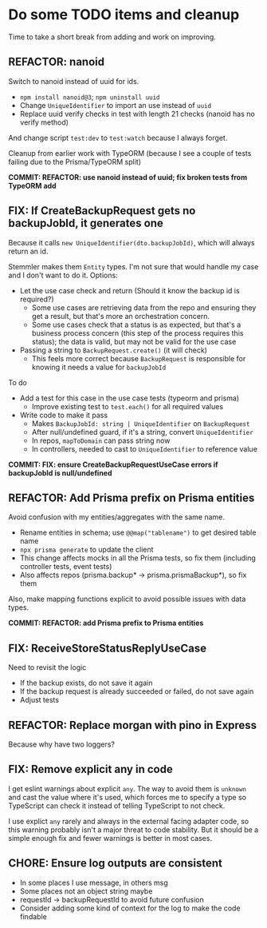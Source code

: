 # Do some TODO items and cleanup

Time to take a short break from adding and work on improving.

## REFACTOR: nanoid

Switch to nanoid instead of uuid for ids.

-  `npm install nanoid@3`; `npm uninstall uuid`
-  Change `UniqueIdentifier` to import an use instead of `uuid`
-  Replace uuid verify checks in test with length 21 checks (nanoid has no verify method)

And change script `test:dev` to `test:watch` because I always forget.

Cleanup from earlier work with TypeORM (because I see a couple of tests failing due to the Prisma/TypeORM split)

**COMMIT: REFACTOR: use nanoid instead of uuid; fix broken tests from TypeORM add**

## FIX: If CreateBackupRequest gets no backupJobId, it generates one

Because it calls `new UniqueIdentifier(dto.backupJobId)`, which will always return an id.

Stemmler makes them `Entity` types. I'm not sure that would handle my case and I don't want to do it. Options:

-  Let the use case check and return (Should it know the backup id is required?)
   -  Some use cases are retrieving data from the repo and ensuring they get a result, but that's more an orchestration concern.
   -  Some use cases check that a status is as expected, but that's a business process concern (this step of the process requires this status); the data is valid, but may not be valid for the use case
-  Passing a string to `BackupRequest.create()` (it will check)
   -  This feels more correct because `BackupRequest` is responsible for knowing it needs a value for `backupJobId`

To do

-  Add a test for this case in the use case tests (typeorm and prisma)
   -  Improve existing test to `test.each()` for all required values
-  Write code to make it pass
   -  Makes `BackupJobId: string | UniqueIdentifier` on `BackupRequest`
   -  After null/undefined guard, if it's a string, convert `UniqueIdentifier`
   -  In repos, `mapToDomain` can pass string now
   -  In controllers, needed to cast to `UniqueIdentifier` to reference value

**COMMIT: FIX: ensure CreateBackupRequestUseCase errors if backupJobId is null/undefined**

## REFACTOR: Add Prisma prefix on Prisma entities

Avoid confusion with my entities/aggregates with the same name.

-  Rename entities in schema; use `@@map("tablename")` to get desired table name
-  `npx prisma generate` to update the client
-  This change affects mocks in all the Prisma tests, so fix them (including controller tests, event tests)
-  Also affects repos (prisma.backup* -> prisma.prismaBackup*), so fix them

Also, make mapping functions explicit to avoid possible issues with data types.

**COMMIT: REFACTOR: add Prisma prefix to Prisma entities**

## FIX: ReceiveStoreStatusReplyUseCase

Need to revisit the logic

-  If the backup exists, do not save it again
-  If the backup request is already succeeded or failed, do not save again
-  Adjust tests

## REFACTOR: Replace morgan with pino in Express

Because why have two loggers?

## FIX: Remove explicit any in code

I get eslint warnings about explicit `any`. The way to avoid them is `unknown` and cast the value where it's used, which forces me to specify a type so TypeScript can check it instead of telling TypeScript to not check.

I use explict `any` rarely and always in the external facing adapter code, so this warning probably isn't a major threat to code stability. But it should be a simple enough fix and fewer warnings is better in most cases.

## CHORE: Ensure log outputs are consistent

-  In some places I use message, in others msg
-  Some places not an object string maybe
-  requestId -> backupRequestId to avoid future confusion
-  Consider adding some kind of context for the log to make the code findable
